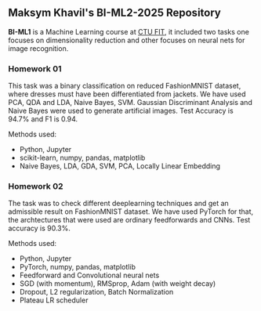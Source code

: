## Maksym Khavil's BI-ML2-2025 Repository

**BI-ML1** is a Machine Learning course at [CTU FIT](https://fit.cvut.cz/en), it included two tasks one focuses on dimensionality reduction and other focuses on neural nets for image recognition.

### Homework 01

This task was a binary classification on reduced FashionMNIST dataset, where dresses must have been differentiated from jackets. We have used PCA, QDA and LDA, Naive Bayes, SVM.
Gaussian Discriminant Analysis and Naive Bayes were used to generate artificial images. Test Accuracy is 94.7% and F1 is 0.94.

Methods used:
* Python, Jupyter
* scikit-learn, numpy, pandas, matplotlib
* Naive Bayes, LDA, GDA, SVM, PCA, Locally Linear Embedding

### Homework 02

The task was to check different deeplearning techniques and get an admissible result on FashionMNIST dataset. We have used PyTorch for that, the archtectures that were used are ordinary feedforwards and CNNs. Test accuracy is 90.3%.

Methods used:
* Python, Jupyter
* PyTorch, numpy, pandas, matplotlib
* Feedforward and Convolutional neural nets
* SGD (with momentum), RMSprop, Adam (with weight decay)
* Dropout, L2 regularization, Batch Normalization
* Plateau LR scheduler
